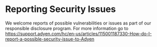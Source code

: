 # Reporting Security Issues

We welcome reports of possible vulnerabilities or issues as part of our responsible disclosure program. For more information go to
https://support.adyen.com/hc/en-us/articles/115001187330-How-do-I-report-a-possible-security-issue-to-Adyen
